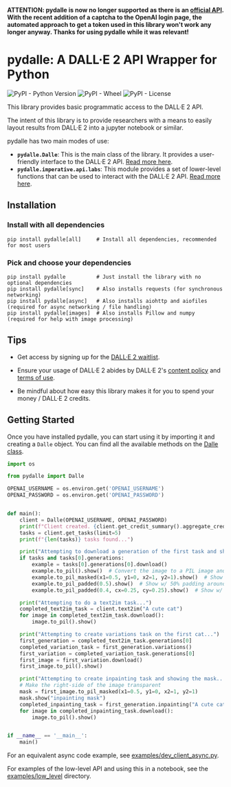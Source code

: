 **ATTENTION: pydalle is now no longer supported as there is an [official API](https://beta.openai.com/docs/guides/images). With the recent addition of a captcha to the OpenAI login page, the automated approach to get a token used in this library won't work any longer anyway. Thanks for using pydalle while it was relevant!**

# pydalle: A DALL·E 2 API Wrapper for Python

![PyPI - Python Version](https://img.shields.io/pypi/pyversions/pydalle)
![PyPI - Wheel](https://img.shields.io/pypi/wheel/pydalle)
![PyPI - License](https://img.shields.io/pypi/l/pydalle)

This library provides basic programmatic access to the DALL·E 2 API.

The intent of this library is to provide researchers with a means to easily layout
results from DALL·E 2 into a jupyter notebook or similar.

pydalle has two main modes of use:

- **`pydalle.Dalle`**: This is the main class of the library. It provides a user-friendly
  interface to the DALL·E 2 API. [Read more here][4].
- **`pydalle.imperative.api.labs`**: This module provides a set of lower-level functions that
  can be used to interact with the DALL·E 2 API. [Read more here][5].

## Installation

### Install with all dependencies

    pip install pydalle[all]     # Install all dependencies, recommended for most users

### Pick and choose your dependencies

    pip install pydalle          # Just install the library with no optional dependencies
    pip install pydalle[sync]    # Also installs requests (for synchronous networking)
    pip install pydalle[async]   # Also installs aiohttp and aiofiles  (required for async networking / file handling)
    pip install pydalle[images]  # Also installs Pillow and numpy (required for help with image processing)

## Tips

- Get access by signing up for the [DALL·E 2 waitlist][1].

- Ensure your usage of DALL·E 2 abides by DALL·E 2's [content policy][2] and [terms of use][3].

- Be mindful about how easy this library makes it for you to spend your money / DALL·E 2 credits.

## Getting Started

Once you have installed pydalle, you can start using it by importing it and creating a `Dalle` object.
You can find all the available methods on the [Dalle class][4].

```python
import os

from pydalle import Dalle

OPENAI_USERNAME = os.environ.get('OPENAI_USERNAME')
OPENAI_PASSWORD = os.environ.get('OPENAI_PASSWORD')


def main():
    client = Dalle(OPENAI_USERNAME, OPENAI_PASSWORD)
    print(f"Client created. {client.get_credit_summary().aggregate_credits} credits remaining...")
    tasks = client.get_tasks(limit=5)
    print(f"{len(tasks)} tasks found...")

    print("Attempting to download a generation of the first task and show off some built-in helpers...")
    if tasks and tasks[0].generations:
        example = tasks[0].generations[0].download()
        example.to_pil().show()  # Convert the image to a PIL image and show it
        example.to_pil_masked(x1=0.5, y1=0, x2=1, y2=1).show()  # Show a version with left side transparent (for edits)
        example.to_pil_padded(0.5).show()  # Show w/ 50% padding around the image, centered at (50%, 50%)
        example.to_pil_padded(0.4, cx=0.25, cy=0.25).show()  # Show w/ 40% padding, centered at (25%, 25%)

    print("Attempting to do a text2im task...")
    completed_text2im_task = client.text2im("A cute cat")
    for image in completed_text2im_task.download():
        image.to_pil().show()

    print("Attempting to create variations task on the first cat...")
    first_generation = completed_text2im_task.generations[0]
    completed_variation_task = first_generation.variations()
    first_variation = completed_variation_task.generations[0]
    first_image = first_variation.download()
    first_image.to_pil().show()

    print("Attempting to create inpainting task and showing the mask...")
    # Make the right-side of the image transparent
    mask = first_image.to_pil_masked(x1=0.5, y1=0, x2=1, y2=1)
    mask.show("inpainting mask")
    completed_inpainting_task = first_generation.inpainting("A cute cat, with a dark side", mask)
    for image in completed_inpainting_task.download():
        image.to_pil().show()


if __name__ == '__main__':
    main()

```

For an equivalent async code example, see [examples/dev_client_async.py](./examples/dev_client_async.py).

For examples of the low-level API and using this in a notebook, see 
  the [examples/low_level](./examples/low_level) directory.

[1]: https://labs.openai.com/waitlist

[2]: https://labs.openai.com/policies/content-policy

[3]: https://labs.openai.com/policies/terms

[4]: https://pydalle.readthedocs.io/en/latest/pydalle.imperative.client.html#pydalle.imperative.client.dalle.Dalle

[5]: https://pydalle.readthedocs.io/en/latest/pydalle.imperative.api.html#module-pydalle.imperative.api.labs
